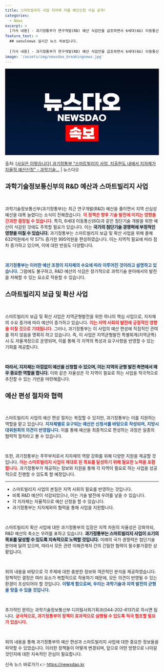 ```yaml
---
title: 스마트빌리지 사업 지자체 자율 예산신청 사실 공개!
categories:
  - News
excerpt: >
  [기사 내용] - 과기정통부가 연구개발(RD) 예산 삭감안을 급조하면서 6세대(6G) 이동통신 등 첨단기술 …
feature_text: >
  ## seoulnews 실시간 뉴스 속보입니다.

  [기사 내용] - 과기정통부가 연구개발(RD) 예산 삭감안을 급조하면서 6세대(6G) 이동통신 등 첨단기술 …
image: '/assets/img/newsdao_breakingnews.jpg'
---
```


![뉴스다오 속보](/assets/img/newsdao_breakingnews.jpg)

<p>출처: <a href="https://newsdao.kr/2660" rel="dofollow">[사실은 이렇습니다] 과기정통부 “스마트빌리지 사업, 지출한도 내에서 지자체가 자율적 예산신청” - 과학기술…</a> | 뉴스다오</p>

<h2 data-ke-size="size26">과학기술정보통신부의 R&D 예산과 스마트빌리지 사업</h2>

<p data-ke-size="size16">&nbsp;</p> 

과학기술정보통신부(과기정통부)는 최근 연구개발(R&D) 예산을 줄이면서 지역 선심성 예산을 대폭 늘렸다는 소식이 전해졌습니다. <b><span style="color: #ee2323;">이 정책은 향후 기술 발전에 미치는 영향을 간과한 결정일 수 있습니다.</span></b> 특히, 6세대 이동통신(6G)과 같은 첨단기술 개발을 위한 예산이 삭감된 것에도 주목할 필요가 있습니다. 이는 <b><span style="background-color: #21538527;">국가의 첨단기술 경쟁력에 부정적인 영향을 미칠 수 있습니다.</span></b> 과기정통부는 스마트빌리지 보급 및 확산 사업을 위해 올해 632억원에서 약 57% 증가한 995억원을 편성하였습니다. 이는 지역적 필요에 따라 점차 증가하고 있으며, 이에 대한 반응도 다양합니다. 

<p data-ke-size="size16">&nbsp;</p> 

<b><span style="color: #1a5490;">과기정통부는 이러한 예산 조정이 지자체의 수요에 따라 이루어진 것이라고 설명하고 있습니다.</span></b> 그럼에도 불구하고, R&D 예산의 삭감은 장기적으로 과학기술 분야에서의 발전을 저해할 수 있는 요소로 작용할 수 있습니다.

<h2 data-ke-size="size26">스마트빌리지 보급 및 확산 사업</h2>

<p data-ke-size="size16">&nbsp;</p> 

스마트빌리지 보급 및 확산 사업은 지역균형발전을 위한 하나의 핵심 사업으로, 지자체의 수요 증가에 따라 예산이 증가하고 있습니다. <b><span style="color: #ee2323;">이는 지역 사회의 발전에 긍정적인 영향을 미칠 것으로 기대됩니다.</span></b> 그러나, 과기정통부는 이 사업의 예산 편성에 직접적인 관여를 하지 않음을 명확히 하고 있습니다. 즉, 이 사업은 지역균형발전 특별회계(지역균특) 시·도 자율계정으로 운영되며, 이를 통해 각 지역의 특성과 요구사항을 반영할 수 있는 기회를 제공합니다. 

<p data-ke-size="size16">&nbsp;</p> 

<b><span style="background-color: #21538527;">따라서, 지자체는 아낌없이 예산을 신청할 수 있으며, 이는 지역의 균형 발전 측면에서 매우 중요한 역할을 합니다.</span></b> 이와 같은 자율성은 각 지역이 필요로 하는 사업을 적극적으로 추진할 수 있는 기반을 마련해줍니다.

<h2 data-ke-size="size26">예산 편성 절차와 협력</h2>

<p data-ke-size="size16">&nbsp;</p> 

스마트빌리지 사업의 예산 편성 절차는 복잡할 수 있지만, 과기정통부는 이를 지원하는 역할을 맡고 있습니다. <b><span style="color: #1a5490;">지자체별로 요구되는 예산은 신청서를 바탕으로 작성되며, 지방시대위원회의 의견이 반영됩니다.</span></b> 이를 통해 예산을 최종적으로 편성하는 과정은 일종의 협력적 절차라고 볼 수 있습니다. 

<p data-ke-size="size16">&nbsp;</p> 

또한, 과기정통부는 주무부처로서 지자체의 역량 강화를 위해 다양한 지원을 제공할 것입니다. <b><span style="color: #ee2323;">이는 스마트빌리지 사업이 제대로 된 목표를 달성하기 위해 필요한 노력을 포함합니다.</span></b> 과기정통부가 제공하는 정보와 지원을 통해 각 지역이 필요로 하는 사업을 성공적으로 진행할 수 있도록 할 예정입니다.

<hr>

<ul>
    <li>스마트빌리지 사업의 본질은 지역 사회의 필요를 반영하는 것입니다.</li>
    <li>비록 R&D 예산이 삭감되었으나, 이는 기술 발전에 우려를 낳을 수 있습니다.</li>
    <li>각 지자체는 자율적으로 예산 신청을 할 수 있습니다.</li>
    <li>과기정통부는 지자체와의 협력을 통해 사업을 지원합니다.</li>
</ul>

<p data-ke-size="size16">&nbsp;</p> 

스마트빌리지 확산 사업에 대한 과기정통부의 입장은 지역 차원의 자율성은 강화하되, R&D 예산의 축소는 우려를 표하고 있습니다. <b><span style="background-color: #21538527;">과기정통부는 스마트빌리지 사업이 소기의 목표를 달성할 수 있도록 지속적으로 노력할 것입니다.</span></b> 미래의 국가 경쟁력은 첨단기술 분야에 달려 있으며, 따라서 모든 관련 이해관계자 간의 긴밀한 협력이 필수불가결한 상황입니다.

<p data-ke-size="size16">&nbsp;</p> 

위의 내용을 바탕으로 각 주제에 대한 충분한 정보와 객관적인 분석을 제공하였습니다. 정책적인 결정은 여러 요소가 복합적으로 작용하기 때문에, 모든 의견이 반영될 수 있는 환경이 조성되어야 할 것입니다. <b><span style="color: #1a5490;">이렇게 함으로써, 우리는 과학기술과 지역 발전의 균형을 맞출 수 있을 것입니다.</span></b>

<p data-ke-size="size16">&nbsp;</p> 

추가적인 문의는 과학기술정보통신부 디지털사회기획과(044-202-6137)로 하시면 됩니다. <b><span style="color: #ee2323;">궁극적으로, 과기정통부의 정책이 효과적으로 실행될 수 있도록 적극 협조할 필요가 있습니다.</span></b>

<p data-ke-size="size16">&nbsp;</p> 

위의 내용을 통해 과기정통부의 예산 편성과 스마트빌리지 사업에 대한 중요한 정보들을 파악할 수 있었습니다. 이러한 정책들이 어떻게 변경되며, 앞으로 어떤 방향으로 나아갈 것인지에 대한 지속적인 관심이 필요합니다. 

신속 뉴스 바로가기 👉 <a href="https://newsdao.kr" rel="dofollow">https://newsdao.kr</a>


